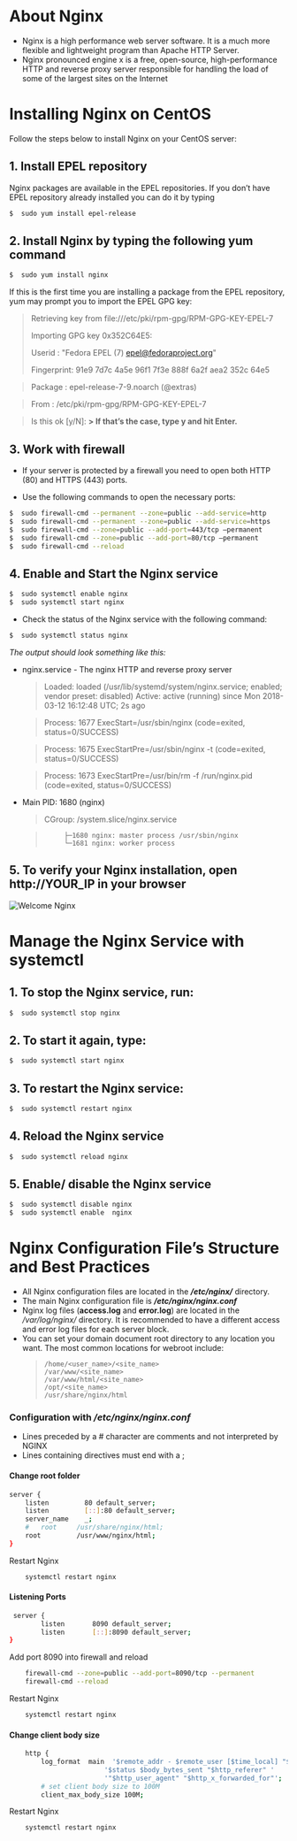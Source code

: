# About Nginx
* Nginx is a high performance web server software. It is a much more flexible and lightweight program than Apache HTTP Server.
* Nginx pronounced engine x is a free, open-source, high-performance HTTP and reverse proxy server responsible for handling the load of some of the largest sites on the Internet
# Installing Nginx on CentOS
Follow the steps below to install Nginx on your CentOS server:
## 1. Install EPEL repository
 Nginx packages are available in the EPEL repositories. If you don’t have EPEL repository already installed you can do it by typing
 ```sh
$  sudo yum install epel-release
```
## 2. Install Nginx by typing the following yum command
 ```sh
$  sudo yum install nginx
```
If this is the first time you are installing a package from the EPEL repository, yum may prompt you to import the EPEL GPG key:

> Retrieving key from file:///etc/pki/rpm-gpg/RPM-GPG-KEY-EPEL-7
> 
> Importing GPG key 0x352C64E5:
> 
> Userid     : "Fedora EPEL (7) <epel@fedoraproject.org>"
> 
> Fingerprint: 91e9 7d7c 4a5e 96f1 7f3e 888f 6a2f aea2 352c 64e5

> Package    : epel-release-7-9.noarch (@extras)

> From       : /etc/pki/rpm-gpg/RPM-GPG-KEY-EPEL-7

> Is this ok [y/N]:
**> If that’s the case, type y and hit Enter.**

## 3. Work with firewall

- If your server is protected by a firewall you need to open both HTTP (80) and HTTPS (443) ports.

- Use the following commands to open the necessary ports:
 ```sh
$  sudo firewall-cmd --permanent --zone=public --add-service=http
$  sudo firewall-cmd --permanent --zone=public --add-service=https
$  sudo firewall-cmd --zone=public --add-port=443/tcp –permanent 
$  sudo firewall-cmd --zone=public --add-port=80/tcp –permanent 
$  sudo firewall-cmd --reload
```
## 4. Enable and Start the Nginx service
```sh
$  sudo systemctl enable nginx
$  sudo systemctl start nginx
```
* Check the status of the Nginx service with the following command:
```sh
$  sudo systemctl status nginx
```
*The output should look something like this:*

* nginx.service - The nginx HTTP and reverse proxy server
    >  Loaded: loaded (/usr/lib/systemd/system/nginx.service; enabled; vendor preset: disabled)
    >  Active: active (running) since Mon 2018-03-12 16:12:48 UTC; 2s ago

    >  Process: 1677 ExecStart=/usr/sbin/nginx (code=exited, status=0/SUCCESS)

    >  Process: 1675 ExecStartPre=/usr/sbin/nginx -t (code=exited, status=0/SUCCESS)

    >  Process: 1673 ExecStartPre=/usr/bin/rm -f /run/nginx.pid (code=exited, status=0/SUCCESS)
* Main PID: 1680 (nginx)
    >  CGroup: /system.slice/nginx.service

    >          ├─1680 nginx: master process /usr/sbin/nginx    
    >          └─1681 nginx: worker process
## 5. To verify your Nginx installation, open http://YOUR_IP in your browser
![Welcome Nginx](~/images/nginx-screenshot.jpg "Welcome Nginx")

# Manage the Nginx Service with systemctl
## 1. To stop the Nginx service, run:
```sh
$  sudo systemctl stop nginx
```
## 2. To start it again, type:
```sh
$  sudo systemctl start nginx
```
## 3. To restart the Nginx service:
```sh
$  sudo systemctl restart nginx
```
## 4. Reload the Nginx service 
```sh
$  sudo systemctl reload nginx
```
## 5. Enable/ disable the Nginx service
```sh
$  sudo systemctl disable nginx
$  sudo systemctl enable  nginx
```
# Nginx Configuration File’s Structure and Best Practices
* All Nginx configuration files are located in the ***/etc/nginx/*** directory.
* The main Nginx configuration file is ***/etc/nginx/nginx.conf***
* Nginx log files (**access.log** and **error.log**) are located in the */var/log/nginx/* directory. It is recommended to have a different access and error log files for each server block.
* You can set your domain document root directory to any location you want. The most common locations for webroot include:
    >     /home/<user_name>/<site_name>
    >     /var/www/<site_name>
    >     /var/www/html/<site_name>
    >     /opt/<site_name>
    >     /usr/share/nginx/html

### Configuration with ***/etc/nginx/nginx.conf***
* Lines preceded by a # character are comments and not interpreted by NGINX
* Lines containing directives must end with a ;
#### Change root folder
```sh
server {
    listen         80 default_server;
    listen         [::]:80 default_server;
    server_name    _;
    #   root     /usr/share/nginx/html;
    root         /usr/www/nginx/html;
}
```
Restart Nginx

```sh
    systemctl restart nginx
```
#### Listening Ports

```sh
 server {
        listen       8090 default_server;
        listen       [::]:8090 default_server;
}
```
Add port 8090 into firewall and reload
```sh
    firewall-cmd --zone=public --add-port=8090/tcp --permanent
    firewall-cmd --reload
```
Restart Nginx

```sh
    systemctl restart nginx
```
#### Change client body size

```sh
    http {
        log_format  main  '$remote_addr - $remote_user [$time_local] "$request" '
                        '$status $body_bytes_sent "$http_referer" '
                        '"$http_user_agent" "$http_x_forwarded_for"';
        # set client body size to 100M
        client_max_body_size 100M;
```
Restart Nginx

```sh
    systemctl restart nginx
```
